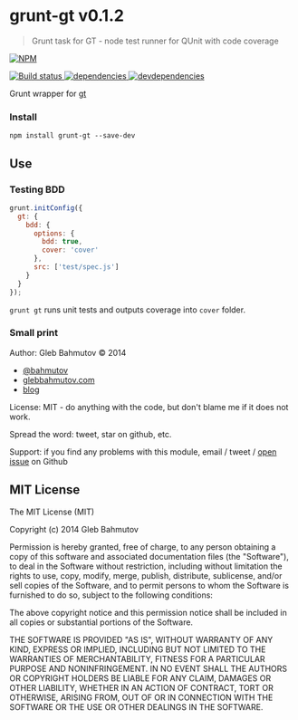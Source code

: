 # grunt-gt v0.1.2

> Grunt task for GT - node test runner for QUnit with code coverage

[![NPM][grunt-gt-icon] ][grunt-gt-url]

[![Build status][grunt-gt-ci-image] ][grunt-gt-ci-url]
[![dependencies][grunt-gt-dependencies-image] ][grunt-gt-dependencies-url]
[![devdependencies][grunt-gt-devdependencies-image] ][grunt-gt-devdependencies-url]

[grunt-gt-icon]: https://nodei.co/npm/grunt-gt.png?downloads=true
[grunt-gt-url]: https://npmjs.org/package/grunt-gt
[grunt-gt-ci-image]: https://travis-ci.org/bahmutov/grunt-gt.png?branch=master
[grunt-gt-ci-url]: https://travis-ci.org/bahmutov/grunt-gt
[grunt-gt-dependencies-image]: https://david-dm.org/bahmutov/grunt-gt.png
[grunt-gt-dependencies-url]: https://david-dm.org/bahmutov/grunt-gt
[grunt-gt-devdependencies-image]: https://david-dm.org/bahmutov/grunt-gt/dev-status.png
[grunt-gt-devdependencies-url]: https://david-dm.org/bahmutov/grunt-gt#info=devDependencies



Grunt wrapper for [gt](https://github.com/bahmutov/gt)

### Install

`npm install grunt-gt --save-dev`

## Use

### Testing BDD

```js
grunt.initConfig({
  gt: {
    bdd: {
      options: {
        bdd: true,
        cover: 'cover'
      },
      src: ['test/spec.js']
    }
  }
});
```

`grunt gt` runs unit tests and outputs coverage into `cover` folder.




### Small print

Author: Gleb Bahmutov &copy; 2014

* [@bahmutov](https://twitter.com/bahmutov)
* [glebbahmutov.com](http://glebbahmutov.com)
* [blog](http://bahmutov.calepin.co/)

License: MIT - do anything with the code, but don't blame me if it does not work.

Spread the word: tweet, star on github, etc.

Support: if you find any problems with this module, email / tweet /
[open issue](https://github.com/bahmutov/grunt-gt/issues) on Github



## MIT License

The MIT License (MIT)

Copyright (c) 2014 Gleb Bahmutov

Permission is hereby granted, free of charge, to any person obtaining a copy of
this software and associated documentation files (the "Software"), to deal in
the Software without restriction, including without limitation the rights to
use, copy, modify, merge, publish, distribute, sublicense, and/or sell copies of
the Software, and to permit persons to whom the Software is furnished to do so,
subject to the following conditions:

The above copyright notice and this permission notice shall be included in all
copies or substantial portions of the Software.

THE SOFTWARE IS PROVIDED "AS IS", WITHOUT WARRANTY OF ANY KIND, EXPRESS OR
IMPLIED, INCLUDING BUT NOT LIMITED TO THE WARRANTIES OF MERCHANTABILITY, FITNESS
FOR A PARTICULAR PURPOSE AND NONINFRINGEMENT. IN NO EVENT SHALL THE AUTHORS OR
COPYRIGHT HOLDERS BE LIABLE FOR ANY CLAIM, DAMAGES OR OTHER LIABILITY, WHETHER
IN AN ACTION OF CONTRACT, TORT OR OTHERWISE, ARISING FROM, OUT OF OR IN
CONNECTION WITH THE SOFTWARE OR THE USE OR OTHER DEALINGS IN THE SOFTWARE.



